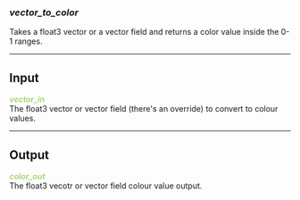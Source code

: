 ### ***vector_to_color***
Takes a float3 vector or a vector field and returns a color value inside the 0-1 ranges.<br />

***
## Input
<span style="color:#A8D977">***vector_in***</span>
<br />The float3 vector or vector field (there's an override) to convert to colour values.

***
## Output
<span style="color:#A8D977">***color_out***</span>
<br />The float3 vecotr or vector field colour value output.  


